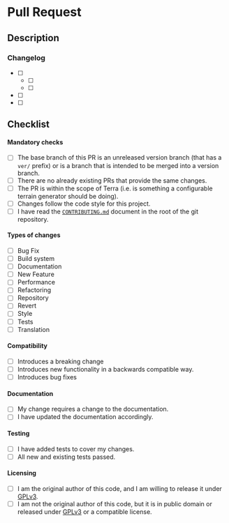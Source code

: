 # Pull Request

## Description

<!-- Include a description of the PR here -->

<!--
If applicable, include 'Fixes #XXXX' or 'Closes #XXXX' for any related open issues.
This helps us relate, track, and close the relevant issues.
-->

### Changelog

<!--
Fill out a changelog below of what has been done, and what might be planned to be done. 
You may delete this if your PR is not adding new features, only fixing bugs or adding translations.
-->

- [ ] <!-- First thing -->
    - [ ] <!-- A requirement of the first thing. -->
    - [ ] <!-- A second requirement of the first thing. -->
- [ ] <!-- Second thing -->
- [ ] <!-- etc. -->

## Checklist

<!--
Select the options below that apply.
You must put an x in all the boxes that it applies to. (Like this: [x])
-->

#### Mandatory checks

- [ ] The base branch of this PR is an unreleased version branch (that has a `ver/` prefix)
  or is a branch that is intended to be merged into a version branch.
  <!--
  This is not applicable if the PR is a version branch itself.
  PRs for new versions should use the `master` branch instead.
  -->
- [ ] There are no already existing PRs that provide the same changes.
  <!-- If this is not applicable, the PR will be removed as a duplicate. -->
- [ ] The PR is within the scope of Terra (i.e. is something a configurable terrain generator should be doing).
- [ ] Changes follow the code style for this project.
  <!-- There is an included `.editorconfig` file in the base of the repo. Please use a plugin for your IDE of choice that follows those settings. -->
- [ ] I have read the [`CONTRIBUTING.md`](https://github.com/PolyhedralDev/Terra/blob/master/CONTRIBUTING.md)
  document in the root of the git repository.

#### Types of changes

- [ ] Bug Fix <!-- Changes include bug fixes. -->
- [ ] Build system <!-- Changes the build system. -->
- [ ] Documentation <!-- Changes add to or improve documentation. -->
- [ ] New Feature <!-- Changes add new functionality to Terra. -->
- [ ] Performance <!-- Changes improve the performance of Terra. -->
- [ ] Refactoring <!-- Changes do not add any new code, only moves code around. -->
- [ ] Repository <!-- Changes affect the repository. E.g. changes to the `README.md` file. -->
- [ ] Revert <!-- Changes revert previous commits. -->
- [ ] Style <!-- Changes update style, namely the .editorconfig file. -->
- [ ] Tests <!-- Changes add or update tests. -->
- [ ] Translation <!-- Changes include translations to other languages for Terra. -->

#### Compatibility

<!-- The following options determine if the PR pertains to a major, minor, or patch version bump -->

- [ ] Introduces a breaking change
  <!--
  Breaking changes are any fix or feature that breaks some previous functionality to Terra / is not backwards compatible.
  Breaking changes do not include:
    - changes that are backwards compatible and will work with *any* previously existing supported features.
    - changes to code marked as in a pre-release
      state (annotated with @Incubating, @Preview, @Experimental
      or in a package called something similar to the previous annotations)
  -->
- [ ] Introduces new functionality in a backwards compatible way.
- [ ] Introduces bug fixes

#### Documentation

- [ ] My change requires a change to the documentation.
- [ ] I have updated the documentation accordingly.

#### Testing

- [ ] I have added tests to cover my changes.
- [ ] All new and existing tests passed.
  <!--
  Tests are typically not necessary for small changes.
  Including *some* testing is recommended for large changes where applicable.
  -->

#### Licensing

<!-- In order to be accepted, your changes must be under the GPLv3 license. Please check one of the following: -->

- [ ] I am the original author of this code, and I am willing to
  release it under [GPLv3](https://www.gnu.org/licenses/gpl-3.0.en.html).
- [ ] I am not the original author of this code, but it is in public domain or
  released under [GPLv3](https://www.gnu.org/licenses/gpl-3.0.en.html) or a compatible license.
  <!--
  Please provide reliable evidence of this.
  NOTE: for compatible licenses, you must make sure to add the included license somewhere in the program, if so required.
  (And even if it's not required, it's still nice to do it. Also add attribution somewhere.)
  -->
